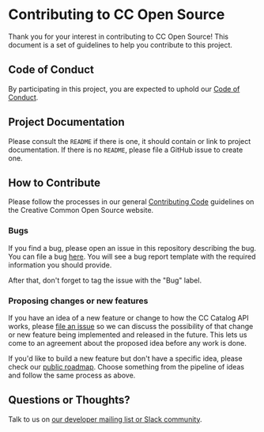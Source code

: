 # Contributing to CC Open Source

Thank you for your interest in contributing to CC Open Source! This document is
a set of guidelines to help you contribute to this project.


## Code of Conduct

By participating in this project, you are expected to uphold our [Code of
Conduct][code_of_conduct].

[code_of_conduct]:https://creativecommons.github.io/community/code-of-conduct/


## Project Documentation

Please consult the `README` if there is one, it should contain or link to
project documentation. If there is no `README`, please file a GitHub issue to
create one.


## How to Contribute

Please follow the processes in our general [Contributing Code][contributing]
guidelines on the Creative Common Open Source website.

[contributing]:https://creativecommons.github.io/contributing-code/

### Bugs

If you find a bug, please open an issue in this repository describing the bug. You can file a bug [here](https://github.com/creativecommons/cccatalog-api/issues/new?template=bug_report.md). You will see a bug report template with the required information you should provide.

After that, don't forget to tag the issue with the "Bug" label.

### Proposing changes or new features

If you have an idea of a new feature or change to how the CC Catalog API works, please [file an issue](https://github.com/creativecommons/cccatalog-api/issues/new?template=feature_request.md) so we can discuss the possibility of that change or new feature being implemented and released in the future. This lets us come to an agreement about the proposed idea before any work is done.

If you'd like to build a new feature but don't have a specific idea, please check our [public roadmap](https://docs.google.com/document/d/19yH2V5K4nzWgEXaZhkzD1egzrRayyDdxlzxZOTCm_pc/). Choose something from the pipeline of ideas and follow the same process as above.

## Questions or Thoughts?

Talk to us on [our developer mailing list or Slack community][community].

[community]:https://creativecommons.github.io/community/
